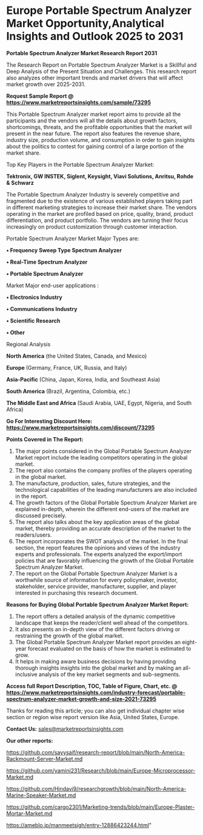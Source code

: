 # Europe Portable Spectrum Analyzer Market Opportunity,Analytical Insights and Outlook 2025 to 2031

<strong>Portable Spectrum Analyzer Market Research Report 2031</strong>

The Research Report on Portable Spectrum Analyzer Market is a Skillful and Deep Analysis of the Present Situation and Challenges. This research report also analyzes other important trends and market drivers that will affect market growth over 2025-2031.

<strong>Request Sample Report @ <a href=https://www.marketreportsinsights.com/sample/73295>https://www.marketreportsinsights.com/sample/73295</a></strong>

This Portable Spectrum Analyzer market report aims to provide all the participants and the vendors will all the details about growth factors, shortcomings, threats, and the profitable opportunities that the market will present in the near future. The report also features the revenue share, industry size, production volume, and consumption in order to gain insights about the politics to contest for gaining control of a large portion of the market share.

Top Key Players in the Portable Spectrum Analyzer Market:

<strong>Tektronix, GW INSTEK, Siglent, Keysight, Viavi Solutions, Anritsu, Rohde & Schwarz</strong>

The Portable Spectrum Analyzer Industry is severely competitive and fragmented due to the existence of various established players taking part in different marketing strategies to increase their market share. The vendors operating in the market are profiled based on price, quality, brand, product differentiation, and product portfolio. The vendors are turning their focus increasingly on product customization through customer interaction.

Portable Spectrum Analyzer Market Major Types are:

<strong>• Frequency Sweep Type Spectrum Analyzer

• Real-Time Spectrum Analyzer

• Portable Spectrum Analyzer</strong>

Market Major end-user applications :

<strong>• Electronics Industry

• Communications Industry

• Scientific Research

• Other</strong>

Regional Analysis

</u><strong><b>North America</b></strong> (the United States, Canada, and Mexico)

<strong><b>Europe </b></strong>(Germany, France, UK, Russia, and Italy)

<strong><b>Asia-Pacific</b></strong> (China, Japan, Korea, India, and Southeast Asia)

<strong><b>South America</b></strong> (Brazil, Argentina, Colombia, etc.)

<strong><b>The Middle East and Africa</b></strong> (Saudi Arabia, UAE, Egypt, Nigeria, and South Africa)

<strong>Go For Interesting Discount Here: <a href=https://www.marketreportsinsights.com/discount/73295>https://www.marketreportsinsights.com/discount/73295</a></strong>

<strong>Points Covered in The Report:</strong>
<ol>
  <li>The major points considered in the Global Portable Spectrum Analyzer Market report include the leading competitors operating in the global market.</li>
  <li>The report also contains the company profiles of the players operating in the global market.</li>
  <li>The manufacture, production, sales, future strategies, and the technological capabilities of the leading manufacturers are also included in the report.</li>
  <li>The growth factors of the Global Portable Spectrum Analyzer Market are explained in-depth, wherein the different end-users of the market are discussed precisely.</li>
  <li>The report also talks about the key application areas of the global market, thereby providing an accurate description of the market to the readers/users.</li>
  <li>The report incorporates the SWOT analysis of the market. In the final section, the report features the opinions and views of the industry experts and professionals. The experts analyzed the export/import policies that are favorably influencing the growth of the Global Portable Spectrum Analyzer Market.</li>
  <li>The report on the Global Portable Spectrum Analyzer Market is a worthwhile source of information for every policymaker, investor, stakeholder, service provider, manufacturer, supplier, and player interested in purchasing this research document.</li>
</ol>
<strong>Reasons for Buying Global Portable Spectrum Analyzer Market Report:</strong>

<ol>
  <li>The report offers a detailed analysis of the dynamic competitive landscape that keeps the reader/client well ahead of the competitors.</li>
  <li>It also presents an in-depth view of the different factors driving or restraining the growth of the global market.</li>
  <li>The Global Portable Spectrum Analyzer Market report provides an eight-year forecast evaluated on the basis of how the market is estimated to grow.</li>
  <li>It helps in making aware business decisions by having providing thorough insights insights into the global market and by making an all-inclusive analysis of the key market segments and sub-segments.</li>
</ol>
<strong>Access full Report Description, TOC, Table of Figure, Chart, etc. @ <a href=https://www.marketreportsinsights.com/industry-forecast/portable-spectrum-analyzer-market-growth-and-size-2021-73295>https://www.marketreportsinsights.com/industry-forecast/portable-spectrum-analyzer-market-growth-and-size-2021-73295</a></strong>


Thanks for reading this article; you can also get individual chapter wise section or region wise report version like Asia, United States, Europe.

<strong>Contact Us:</strong>
sales@marketreportsinsights.com

<strong>Our other reports:</strong>

<a href=https://github.com/sayysaif/research-report/blob/main/North-America-Rackmount-Server-Market.md>https://github.com/sayysaif/research-report/blob/main/North-America-Rackmount-Server-Market.md</a>

<a href=https://github.com/yamini231/Research/blob/main/Europe-Microprocessor-Market.md>https://github.com/yamini231/Research/blob/main/Europe-Microprocessor-Market.md</a>

<a href=https://github.com/Hindavi9/researchgrowth/blob/main/North-America-Marine-Speaker-Market.md>https://github.com/Hindavi9/researchgrowth/blob/main/North-America-Marine-Speaker-Market.md</a>

<a href=https://github.com/cargo2301/Marketing-trends/blob/main/Europe-Plaster-Mortar-Market.md>https://github.com/cargo2301/Marketing-trends/blob/main/Europe-Plaster-Mortar-Market.md</a>

<a href=https://ameblo.jp/manmeetsigh/entry-12886423244.html>https://ameblo.jp/manmeetsigh/entry-12886423244.html</a>"
